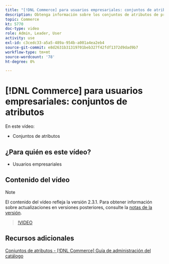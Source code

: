 ```yaml
---
title: "[!DNL Commerce] para usuarios empresariales: conjuntos de atributos"
description: Obtenga información sobre los conjuntos de atributos de producto y cómo utilizarlos en su catálogo.
topic: Commerce
kt: 5770
doc-type: video
role: Admin, Leader, User
activity: use
exl-id: c3cedc33-a5a5-489a-954b-a001a4ea2eb4
source-git-commit: e8d2631b31319701beb327f42fdf1372d9dad9b7
workflow-type: tm+mt
source-wordcount: '78'
ht-degree: 0%

---
```


# [!DNL Commerce] para usuarios empresariales: conjuntos de atributos

En este vídeo:

- Conjuntos de atributos

## ¿Para quién es este vídeo?

- Usuarios empresariales

## Contenido del vídeo

>[!NOTE]
>
>El contenido del vídeo refleja la versión 2.3.1. Para obtener información sobre actualizaciones en versiones posteriores, consulte la [notas de la versión](https://experienceleague.adobe.com/docs/commerce-operations/release/notes/overview.html).

>[!VIDEO](https://video.tv.adobe.com/v/35955?quality=12&learn=on)

## Recursos adicionales

[Conjuntos de atributos - [!DNL Commerce] Guía de administración del catálogo](https://experienceleague.adobe.com/docs/commerce-admin/catalog/product-attributes/create/attribute-sets.html)
